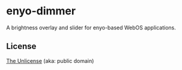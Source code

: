 # enyo-dimmer

A brightness overlay and slider for enyo-based WebOS applications.

## License

[The Unlicense](http://unlicense.org) (aka: public domain)